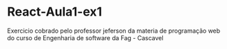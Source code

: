 # React-Aula1-ex1
 Exercicio cobrado pelo professor jeferson da materia de programação web do curso de Engenharia de software da Fag - Cascavel
